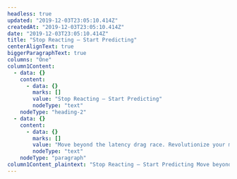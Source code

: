 ```yaml
---
headless: true
updated: "2019-12-03T23:05:10.414Z"
createdAt: "2019-12-03T23:05:10.414Z"
date: "2019-12-03T23:05:10.414Z"
title: "Stop Reacting – Start Predicting"
centerAlignText: true
biggerParagraphText: true
columns: "One"
column1Content:
  - data: {}
    content:
      - data: {}
        marks: []
        value: "Stop Reacting – Start Predicting"
        nodeType: "text"
    nodeType: "heading-2"
  - data: {}
    content:
      - data: {}
        marks: []
        value: "Move beyond the latency drag race. Revolutionize your market making and algo trading strategies with real-time predictions of price direction. Capture the right trading opportunities before the fastest reactors. With Signum, you will have already been there."
        nodeType: "text"
    nodeType: "paragraph"
column1Content_plaintext: "Stop Reacting – Start Predicting Move beyond the latency drag race. Revolutionize your market making and algo trading strategies with real-time predictions of price direction. Capture the right trading opportunities before the fastest reactors. With Signum, you will have already been there."
---
```

